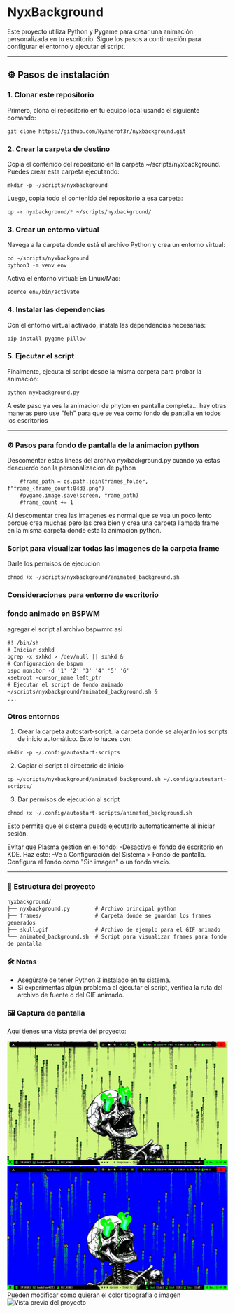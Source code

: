 # NyxBackground

Este proyecto utiliza Python y Pygame para crear una animación personalizada en tu escritorio. Sigue los pasos a continuación para configurar el entorno y ejecutar el script.

---

## ⚙️ Pasos de instalación

### 1. Clonar este repositorio
Primero, clona el repositorio en tu equipo local usando el siguiente comando:
```
git clone https://github.com/Nyxherof3r/nyxbackground.git
```
### 2. Crear la carpeta de destino
Copia el contenido del repositorio en la carpeta ~/scripts/nyxbackground. Puedes crear esta carpeta ejecutando:
```
mkdir -p ~/scripts/nyxbackground
```
Luego, copia todo el contenido del repositorio a esa carpeta:
```
cp -r nyxbackground/* ~/scripts/nyxbackground/
```
### 3. Crear un entorno virtual
Navega a la carpeta donde está el archivo Python y crea un entorno virtual:
```
cd ~/scripts/nyxbackground
python3 -m venv env
```
Activa el entorno virtual:
En Linux/Mac:
```
source env/bin/activate
```
### 4. Instalar las dependencias
Con el entorno virtual activado, instala las dependencias necesarias:
```
pip install pygame pillow
```
### 5. Ejecutar el script
Finalmente, ejecuta el script desde la misma carpeta para probar la animación:

```
python nyxbackground.py
```
A este paso ya ves la animacion de phyton en pantalla completa... hay otras maneras pero use "feh" para que se vea como fondo de pantalla en todos los escritorios

---
### ⚙️ Pasos para fondo de pantalla de la animacion python
Descomentar estas lineas del archivo nyxbackground.py cuando ya estas deacuerdo con la personalizacion de python 
````
    #frame_path = os.path.join(frames_folder, f"frame_{frame_count:04d}.png")
    #pygame.image.save(screen, frame_path)
    #frame_count += 1
````
Al descomentar crea las imagenes es normal que se vea un poco lento porque crea muchas pero las crea bien y crea una carpeta llamada frame en la misma carpeta donde esta la animacion python.
### Script para visualizar todas las imagenes de la carpeta frame
Darle los permisos de ejecucion
```
chmod +x ~/scripts/nyxbackground/animated_background.sh
```
### Consideraciones para entorno de escritorio
### fondo animado en BSPWM
agregar el script al archivo bspwmrc asi
````
#! /bin/sh
# Iniciar sxhkd
pgrep -x sxhkd > /dev/null || sxhkd &
# Configuración de bspwm
bspc monitor -d '1' '2' '3' '4' '5' '6'
xsetroot -cursor_name left_ptr
# Ejecutar el script de fondo animado
~/scripts/nyxbackground/animated_background.sh &
...
````
### Otros entornos
1. Crear la carpeta autostart-script. la carpeta donde se alojarán los scripts de inicio automático. Esto lo haces con:
```
mkdir -p ~/.config/autostart-scripts
```
2. Copiar el script al directorio de inicio
```
cp ~/scripts/nyxbackground/animated_background.sh ~/.config/autostart-scripts/
```
3. Dar permisos de ejecución al script
```
chmod +x ~/.config/autostart-scripts/animated_background.sh
```
Esto permite que el sistema pueda ejecutarlo automáticamente al iniciar sesión.

Evitar que Plasma gestion en el fondo:
-Desactiva el fondo de escritorio en KDE. Haz esto:
-Ve a Configuración del Sistema > Fondo de pantalla. Configura el fondo como "Sin imagen" o un fondo vacío.

---
### 📂 Estructura del proyecto
````
nyxbackground/
├── nyxbackground.py        # Archivo principal python
├── frames/                 # Carpeta donde se guardan los frames generados
├── skull.gif               # Archivo de ejemplo para el GIF animado
└── animated_background.sh  # Script para visualizar frames para fondo de pantalla
````
### 🛠️ Notas
- Asegúrate de tener Python 3 instalado en tu sistema.
- Si experimentas algún problema al ejecutar el script, verifica la ruta del archivo de fuente o del GIF animado.

### 🖼️ Captura de pantalla

Aquí tienes una vista previa del proyecto:

![Vista previa del proyecto](images/output_1.gif)
![Vista previa del proyecto](images/output_2.gif)
Pueden modificar como quieran el color tipografia o imagen
![Vista previa del proyecto](images/output_3.gif)

